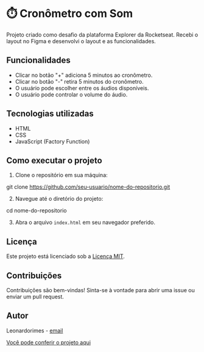 # ⏱️ Cronômetro com Som

Projeto criado como desafio da plataforma Explorer da Rocketseat. Recebi o layout no Figma e desenvolvi o layout e as funcionalidades.

## Funcionalidades

- Clicar no botão "+" adiciona 5 minutos ao cronômetro.
- Clicar no botão "-" retira 5 minutos do cronômetro.
- O usuário pode escolher entre os áudios disponíveis.
- O usuário pode controlar o volume do áudio.

## Tecnologias utilizadas

- HTML
- CSS
- JavaScript (Factory Function)

## Como executar o projeto

1. Clone o repositório em sua máquina:

git clone https://github.com/seu-usuario/nome-do-repositorio.git

2. Navegue até o diretório do projeto:

cd nome-do-repositorio


3. Abra o arquivo `index.html` em seu navegador preferido.

## Licença

Este projeto está licenciado sob a [Licença MIT](https://opensource.org/licenses/MIT).

## Contribuições

Contribuições são bem-vindas! Sinta-se à vontade para abrir uma issue ou enviar um pull request.

## Autor

Leonardorimes - [email](rimesleo@gmail.com)


[Você pode conferir o projeto aqui](https://leonardorimes.github.io/cronometro-com-som/)


